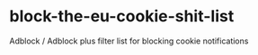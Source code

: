 block-the-eu-cookie-shit-list
=============================

Adblock / Adblock plus filter list for blocking cookie notifications